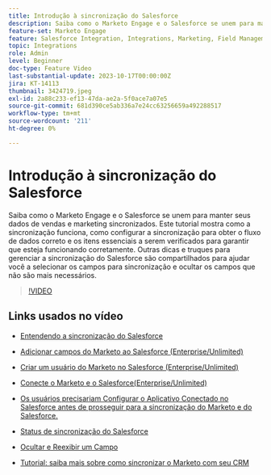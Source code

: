 ```yaml
---
title: Introdução à sincronização do Salesforce
description: Saiba como o Marketo Engage e o Salesforce se unem para manter seus dados de vendas e marketing sincronizados. Este tutorial mostra como a sincronização funciona, como configurar a sincronização para obter o fluxo de dados correto e os itens essenciais a serem verificados para garantir que esteja funcionando corretamente.
feature-set: Marketo Engage
feature: Salesforce Integration, Integrations, Marketing, Field Management, Administration
topic: Integrations
role: Admin
level: Beginner
doc-type: Feature Video
last-substantial-update: 2023-10-17T00:00:00Z
jira: KT-14113
thumbnail: 3424719.jpeg
exl-id: 2a88c233-ef13-47da-ae2a-5f0ace7a07e5
source-git-commit: 681d390ce5ab336a7e24cc63256659a492288517
workflow-type: tm+mt
source-wordcount: '211'
ht-degree: 0%

---
```


# Introdução à sincronização do Salesforce

Saiba como o Marketo Engage e o Salesforce se unem para manter seus dados de vendas e marketing sincronizados. Este tutorial mostra como a sincronização funciona, como configurar a sincronização para obter o fluxo de dados correto e os itens essenciais a serem verificados para garantir que esteja funcionando corretamente. Outras dicas e truques para gerenciar a sincronização do Salesforce são compartilhados para ajudar você a selecionar os campos para sincronização e ocultar os campos que não são mais necessários.

>[!VIDEO](https://video.tv.adobe.com/v/3424719/?learn=on)

## Links usados no vídeo

* [Entendendo a sincronização do Salesforce](https://experienceleague.adobe.com/docs/marketo/using/product-docs/crm-sync/salesforce-sync/understanding-the-salesforce-sync.html)

* [Adicionar campos do Marketo ao Salesforce (Enterprise/Unlimited)](https://experienceleague.adobe.com/docs/marketo/using/product-docs/crm-sync/salesforce-sync/setup/enterprise-unlimited-edition/step-1-of-3-add-marketo-fields-to-salesforce-enterprise-unlimited.html)

* [Criar um usuário do Marketo no Salesforce (Enterprise/Unlimited)](https://experienceleague.adobe.com/docs/marketo/using/product-docs/crm-sync/salesforce-sync/setup/enterprise-unlimited-edition/step-2-of-3-create-a-salesforce-user-for-marketo-enterprise-unlimited.html)

* [Conecte o Marketo e o Salesforce(Enterprise/Unlimited)](https://experienceleague.adobe.com/docs/marketo/using/product-docs/crm-sync/salesforce-sync/setup/enterprise-unlimited-edition/step-3-of-3-connect-marketo-and-salesforce-enterprise-unlimited.html)

* [Os usuários precisariam Configurar o Aplicativo Conectado no Salesforce antes de prosseguir para a sincronização do Marketo e do Salesforce.](https://experienceleague.adobe.com/docs/marketo/using/product-docs/crm-sync/salesforce-sync/log-in-using-oauth-2-0.html)

* [Status de sincronização do Salesforce](https://experienceleague.adobe.com/docs/marketo/using/product-docs/crm-sync/salesforce-sync/salesforce-sync-status.html)

* [Ocultar e Reexibir um Campo](https://experienceleague.adobe.com/docs/marketo/using/product-docs/administration/field-management/hide-and-unhide-a-field.html)

* [Tutorial: saiba mais sobre como sincronizar o Marketo com seu CRM](https://experienceleague.adobe.com/docs/marketo-learn/tutorials/lead-and-data-management/crm-sync-learn.html)
